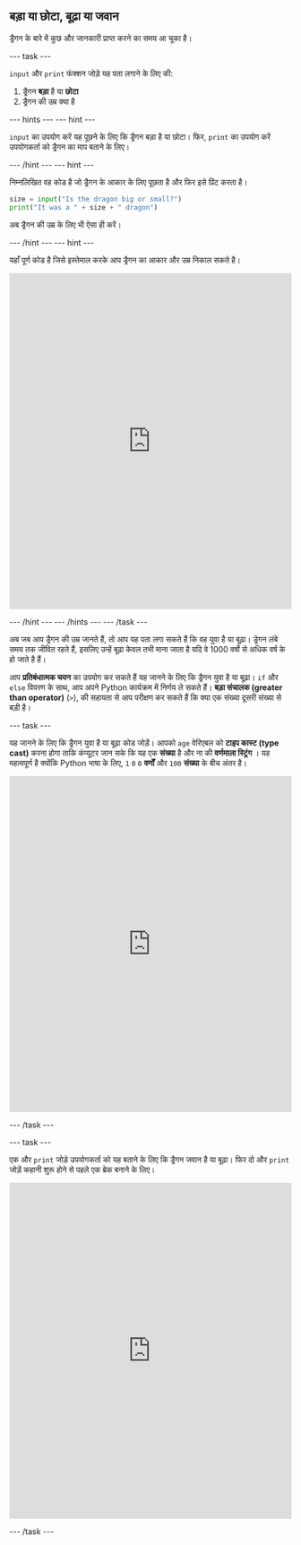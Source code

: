 ## बड़ा या छोटा, बूढ़ा या जवान

ड्रैगन के बारे में कुछ और जानकारी प्राप्त करने का समय आ चूका है।

--- task ---

`input` और `print` फंक्शन जोड़े यह पता लगाने के लिए की:

1. ड्रैगन **बड़ा** है या **छोटा**
2. ड्रैगन की उम्र क्या है

--- hints ---
 --- hint ---

`input` का उपयोग करें यह पूछने के लिए कि ड्रैगन बड़ा है या छोटा। फिर, `print` का उपयोग करें उपयोगकर्ता को ड्रैगन का माप बताने के लिए।

--- /hint --- --- hint ---

निम्नलिखित वह कोड है जो ड्रैगन के आकार के लिए पूछता है और फिर इसे प्रिंट करता है।

```python
size = input("Is the dragon big or small?")
print("It was a " + size + " dragon")
```

अब ड्रैगन की उम्र के लिए भी ऐसा ही करें।

--- /hint --- --- hint ---

यहाँ पूर्ण कोड है जिसे इस्तेमाल करके आप ड्रैगन का आकार और उम्र निकाल सकते है। 

<iframe src="https://trinket.io/embed/python/3f9399e144" width="100%" height="600" frameborder="0" marginwidth="0" marginheight="0" allowfullscreen mark="crwd-mark"></iframe> 

--- /hint ---
--- /hints --- 
--- /task ---

अब जब आप ड्रैगन की उम्र जानते हैं, तो आप यह पता लगा सकते हैं कि वह युवा है या बूढ़ा। ड्रेगन लंबे समय तक जीवित रहते हैं, इसलिए उन्हें बूढ़ा केवल तभी माना जाता है यदि वे 1000 वर्षो से अधिक वर्ष के हो जाते है हैं।

आप **प्रतिबंधात्मक चयन** का उपयोग कर सकते हैं यह जानने के लिए कि ड्रैगन युवा है या बूढ़ा। `if` और `else` विवरण के साथ, आप अपने Python कार्यक्रम में निर्णय ले सकते हैं। **बड़ा संचालक (greater than operator)** (`>`), की सहायता से आप परीक्षण कर सकते हैं कि क्या एक संख्या दूसरी संख्या से बड़ी है।

--- task ---

यह जानने के लिए कि ड्रैगन युवा है या बूढ़ा कोड जोड़ें। आपको `age` वेरिएबल को **टाइप कास्ट (type cast)** करना होगा </strong>ताकि कंप्यूटर जान सके कि यह एक **संख्या** है और ना की **वर्णमाला स्ट्रिंग** । यह महत्वपूर्ण है क्योंकि Python भाषा के लिए, `1` `0` `0` **वर्णों** और `100` **संख्या** के बीच अंतर है।

<iframe src="https://trinket.io/embed/python/a3e3d4568c" width="100%" height="600" frameborder="0" marginwidth="0" marginheight="0" allowfullscreen mark="crwd-mark"></iframe> 

--- /task ---

--- task ---

एक और `print` जोड़े उपयोगकर्ता को यह बताने के लिए कि ड्रैगन जवान है या बूढ़ा। फिर दो और `print` जोड़ें कहानी शुरू होने से पहले एक ब्रेक बनाने के लिए। 

<iframe src="https://trinket.io/embed/python/c747445ac5" width="100%" height="600" frameborder="0" marginwidth="0" marginheight="0" allowfullscreen mark="crwd-mark"></iframe> 

--- /task ---
